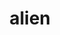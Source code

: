 ---
layout: smileys&emotion
title: alien
emoji: alien
permalink: 👽.html
image: assets/img/3moji/alien.png
---